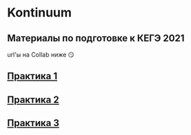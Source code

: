 # Kontinuum
## Материалы по подготовке к КЕГЭ 2021
url'ы на Collab ниже 😏
## [Практика 1](https://colab.research.google.com/drive/1XZOwzjGavRlR94EOid1lFNEbuMPpSa0W?usp=sharing)
## [Практика 2](https://colab.research.google.com/drive/1NLl3hyziFoddNdbh968UFcK6w2gT_q8j?usp=sharing)
## [Практика 3](https://colab.research.google.com/drive/1GHxloWoiz2VkZ17DgbbLTM3czaLptmZF?usp=sharing)
